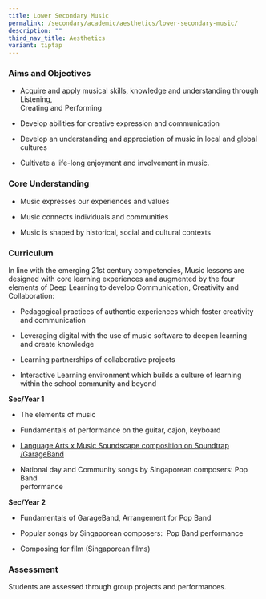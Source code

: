 ```yaml
---
title: Lower Secondary Music
permalink: /secondary/academic/aesthetics/lower-secondary-music/
description: ""
third_nav_title: Aesthetics
variant: tiptap
---
```

<h3>Aims and Objectives</h3>
<ul>
<li>
<p>Acquire and apply musical skills, knowledge and understanding through
Listening,
<br>Creating and Performing</p>
</li>
<li>
<p>Develop abilities for creative expression and communication</p>
</li>
<li>
<p>Develop an understanding and appreciation of music in local and global
cultures</p>
</li>
<li>
<p>Cultivate a life-long enjoyment and involvement in music.</p>
</li>
</ul>
<h3>Core Understanding</h3>
<ul>
<li>
<p>Music expresses our experiences and values</p>
</li>
<li>
<p>Music connects individuals and communities</p>
</li>
<li>
<p>Music is shaped by historical, social and cultural contexts</p>
</li>
</ul>
<h3>Curriculum</h3>
<p>In line with the emerging 21st century competencies, Music lessons are
designed with core learning experiences and augmented by the four elements
of Deep Learning to develop Communication, Creativity and Collaboration:</p>
<ul data-tight="true" class="tight">
<li>
<p>Pedagogical practices of authentic experiences which foster creativity
and communication</p>
</li>
<li>
<p>Leveraging digital with the use of music software to deepen learning and
create knowledge</p>
</li>
<li>
<p>Learning partnerships of collaborative projects</p>
</li>
<li>
<p>Interactive Learning environment which builds a culture of learning within
the school community and beyond</p>
</li>
</ul>
<p><strong>Sec/Year 1</strong>
</p>
<ul>
<li>
<p>The elements of music</p>
</li>
<li>
<p>Fundamentals of performance on the guitar, cajon, keyboard</p>
</li>
<li>
<p><a href="https://soundcloud.com/user-110809749/sets/year-2-ip-language-arts-poetry-x-general-music-soundscapes?si=3e3d4ff47451488eaca74b105669c95b" rel="noopener nofollow" target="_blank">Language Arts x Music Soundscape composition on Soundtrap /GarageBand</a>
</p>
</li>
<li>
<p>National day and Community songs by Singaporean composers: Pop Band
<br>performance</p>
</li>
</ul>
<p><strong>Sec/Year 2</strong>
</p>
<ul>
<li>
<p>Fundamentals of GarageBand, Arrangement for Pop Band&nbsp;</p>
</li>
<li>
<p>Popular songs by Singaporean composers:&nbsp; Pop Band performance</p>
</li>
<li>
<p>Composing for film (Singaporean films)</p>
</li>
</ul>
<h3>Assessment</h3>
<p>Students are assessed through group projects and performances.</p>
<p></p>